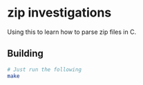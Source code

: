 # zip investigations
Using this to learn how to parse zip files in C.

## Building
```sh
# Just run the following
make
```
